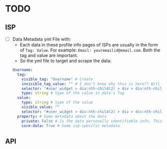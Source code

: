 # TODO


## ISP

- [ ] Data Metadata yml File with: 
    * Each data in these profile info pages of ISPs are usually in the form of `Tag: Value`. For example: `Email: youremailid@email.com`. Both the tag and value are important.
    * So the yml file to target and scrape the data:
    ```yml
    Username:
      tag: 
        visible_tag: "Username" # Create
        invisible_tag_value: "" # I don't know why this is here?? Will try to find later.
        selector: "#user_widget > div:nth-child(2) > div > div:nth-child(1) > div > div:nth-child(1) " # XPath to data's Tag
        type: string # type of the value in data's Tag
      value:
        type: string # type of the value
        visible_value: ""
        selector: "#user_widget > div:nth-child(2) > div > div:nth-child(1) > div > div:nth-child(1) > a"  # Xpath to value
      property: # Some metadata about the data
        private: False # Is the data personally identifiable info. This is used by Data Processor to hide the data when outputting the data in some cases.
        core-data: True # Some isp-specific metadata.
    ```

## API